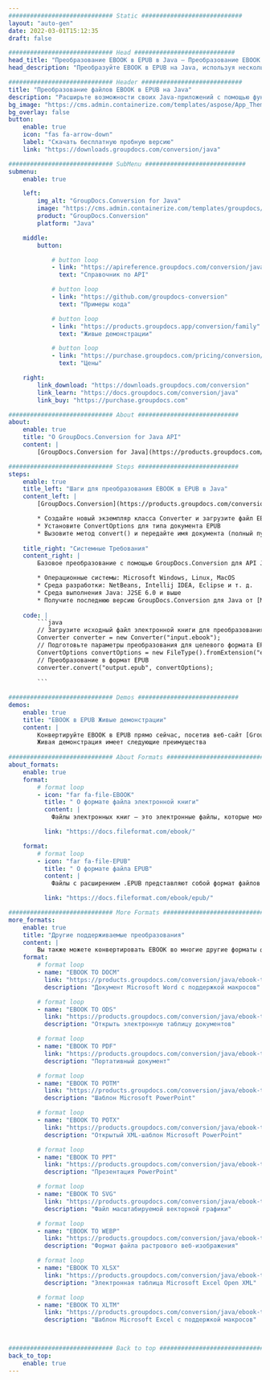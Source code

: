 ```yaml
---
############################# Static ############################
layout: "auto-gen"
date: 2022-03-01T15:12:35
draft: false

############################# Head ############################
head_title: "Преобразование EBOOK в EPUB в Java – Преобразование EBOOK в EPUB"
head_description: "Преобразуйте EBOOK в EPUB на Java, используя несколько строк кода. Преобразование более 160 форматов файлов с помощью API преобразования документов GroupDocs для Java."

############################# Header ############################
title: "Преобразование файлов EBOOK в EPUB на Java"
description: "Расширьте возможности своих Java-приложений с помощью функций преобразования документов в более чем 135 популярных форматов изображений и файлов, не требуя дополнительного программного обеспечения.."
bg_image: "https://cms.admin.containerize.com/templates/aspose/App_Themes/V3/images/bg/header1.png"
bg_overlay: false
button:
    enable: true
    icon: "fas fa-arrow-down"
    label: "Скачать бесплатную пробную версию"
    link: "https://downloads.groupdocs.com/conversion/java"

############################# SubMenu ############################
submenu:
    enable: true

    left:
        img_alt: "GroupDocs.Conversion for Java"
        image: "https://cms.admin.containerize.com/templates/groupdocs/images/product-logos/90x90-noborder/groupdocs-conversion-java.png"
        product: "GroupDocs.Conversion"
        platform: "Java"

    middle:
        button:

            # button loop
            - link: "https://apireference.groupdocs.com/conversion/java"
              text: "Справочник по API"

            # button loop
            - link: "https://github.com/groupdocs-conversion"
              text: "Примеры кода"

            # button loop
            - link: "https://products.groupdocs.app/conversion/family"
              text: "Живые демонстрации"

            # button loop
            - link: "https://purchase.groupdocs.com/pricing/conversion/java"
              text: "Цены"

    right:
        link_download: "https://downloads.groupdocs.com/conversion"
        link_learn: "https://docs.groupdocs.com/conversion/java"
        link_buy: "https://purchase.groupdocs.com"

############################# About ############################
about:
    enable: true
    title: "О GroupDocs.Conversion for Java API"
    content: |
        [GroupDocs.Conversion for Java](https://products.groupdocs.com/conversion/java) — это расширенный API преобразования форматов файлов для преобразования между популярными форматами изображений и документов, такими как Microsoft Office, OpenDocument, PDF, HTML, электронная почта, CAD. и многое другое, используя несколько строк кода. Собственный API автоматически определяет форматы исходных документов и предлагает множество параметров для настройки преобразованных документов. Наряду с функцией извлечения информации из документа, он также поддерживает кэширование результатов преобразования на локальный диск по умолчанию. Однако любой тип кэш-хранилища может поддерживаться путем реализации соответствующих интерфейсов — Amazon S3, Dropbox, Google Drive, Windows Azure, Reddis или любых других.

############################# Steps ############################
steps:
    enable: true
    title_left: "Шаги для преобразования EBOOK в EPUB в Java"
    content_left: |
        [GroupDocs.Conversion](https://products.groupdocs.com/conversion/java) позволяет разработчикам легко преобразовать файл EBOOK в EPUB с помощью нескольких строк кода.

        * Создайте новый экземпляр класса Converter и загрузите файл EBOOK с полным путем
        * Установите ConvertOptions для типа документа EPUB
        * Вызовите метод convert() и передайте имя документа (полный путь) и формат (EPUB) в качестве параметра
        
    title_right: "Системные Требования"
    content_right: |
        Базовое преобразование с помощью GroupDocs.Conversion для API Java можно выполнить всего несколькими строками кода. Наши API поддерживаются на всех основных платформах и операционных системах. Перед выполнением приведенного ниже кода убедитесь, что в вашей системе установлены следующие предварительные компоненты.

        * Операционные системы: Microsoft Windows, Linux, MacOS
        * Среда разработки: NetBeans, Intellij IDEA, Eclipse и т. д.
        * Среда выполнения Java: J2SE 6.0 и выше
        * Получите последнюю версию GroupDocs.Conversion для Java от [Maven](https://repository.groupdocs.com/webapp/#/artifacts/browse/tree/General/repo/com/groupdocs/groupdocs-conversion)
        
    code: |
        ```java
        // Загрузите исходный файл электронной книги для преобразования
        Converter converter = new Converter("input.ebook");
        // Подготовьте параметры преобразования для целевого формата EPUB
        ConvertOptions convertOptions = new FileType().fromExtension("epub").getConvertOptions();
        // Преобразование в формат EPUB
        converter.convert("output.epub", convertOptions);
        
        ```
        
############################# Demos ############################
demos:
    enable: true
    title: "EBOOK в EPUB Живые демонстрации"
    content: |
        Конвертируйте EBOOK в EPUB прямо сейчас, посетив веб-сайт [GroupDocs.Conversion Живые демонстрации](https://products.groupdocs.app/conversion/family).
        Живая демонстрация имеет следующие преимущества
        
############################# About Formats ############################
about_formats:
    enable: true
    format:
        # format loop
        - icon: "far fa-file-EBOOK"
          title: " О формате файла электронной книги"
          content: |
            Файлы электронных книг — это электронные файлы, которые можно открывать на цифровых устройствах, известных как электронные книги. Электронной книгой может быть любое устройство, такое как компьютер, планшет или смартфон. Наиболее популярным форматом файлов электронных книг является ePub на основе XML, который легко читается несколькими приложениями. Некоторые популярные электронные книги включают Amazon Kindle, Sony Reader, Hanlin и IRIX. Электронная книга может содержать различные типы содержимого, такие как текст, изображения и видео.

          link: "https://docs.fileformat.com/ebook/"

    format:
        # format loop
        - icon: "far fa-file-EPUB"
          title: " О формате файла EPUB"
          content: |
            Файлы с расширением .EPUB представляют собой формат файлов электронных книг, который представляет собой стандартный формат цифровых публикаций для издателей и потребителей. К настоящему времени этот формат стал настолько распространенным, что поддерживается многими электронными книгами и программными приложениями. Например, в Mac OS предустановленное программное обеспечение Books поддерживает открытие таких файлов. Кроме того, существует множество совместимых программ для смартфонов, планшетов и компьютеров.

          link: "https://docs.fileformat.com/ebook/epub/"

############################# More Formats ############################
more_formats:
    enable: true
    title: "Другие поддерживаемые преобразования"
    content: |
        Вы также можете конвертировать EBOOK во многие другие форматы файлов. Пожалуйста, ознакомьтесь с полным списком ниже.
    format: 
        # format loop
        - name: "EBOOK TO DOCM"
          link: "https://products.groupdocs.com/conversion/java/ebook-to-docm/"
          description: "Документ Microsoft Word с поддержкой макросов"

        # format loop
        - name: "EBOOK TO ODS"
          link: "https://products.groupdocs.com/conversion/java/ebook-to-ods/"
          description: "Открыть электронную таблицу документов"

        # format loop
        - name: "EBOOK TO PDF"
          link: "https://products.groupdocs.com/conversion/java/ebook-to-pdf/"
          description: "Портативный документ"

        # format loop
        - name: "EBOOK TO POTM"
          link: "https://products.groupdocs.com/conversion/java/ebook-to-potm/"
          description: "Шаблон Microsoft PowerPoint"

        # format loop
        - name: "EBOOK TO POTX"
          link: "https://products.groupdocs.com/conversion/java/ebook-to-potx/"
          description: "Открытый XML-шаблон Microsoft PowerPoint"

        # format loop
        - name: "EBOOK TO PPT"
          link: "https://products.groupdocs.com/conversion/java/ebook-to-ppt/"
          description: "Презентация PowerPoint"

        # format loop
        - name: "EBOOK TO SVG"
          link: "https://products.groupdocs.com/conversion/java/ebook-to-svg/"
          description: "Файл масштабируемой векторной графики"

        # format loop
        - name: "EBOOK TO WEBP"
          link: "https://products.groupdocs.com/conversion/java/ebook-to-webp/"
          description: "Формат файла растрового веб-изображения"

        # format loop
        - name: "EBOOK TO XLSX"
          link: "https://products.groupdocs.com/conversion/java/ebook-to-xlsx/"
          description: "Электронная таблица Microsoft Excel Open XML"

        # format loop
        - name: "EBOOK TO XLTM"
          link: "https://products.groupdocs.com/conversion/java/ebook-to-xltm/"
          description: "Шаблон Microsoft Excel с поддержкой макросов"



############################# Back to top ###############################
back_to_top:
    enable: true
---
```

